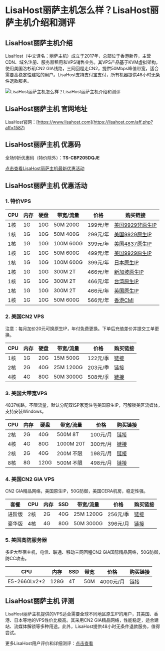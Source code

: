 # LisaHost丽萨主机怎么样？LisaHost丽萨主机介绍和测评

## LisaHost丽萨主机介绍
LisaHost（中文译名：丽萨主机）成立于2017年，总部位于香港新界，主营CDN、域名注册、服务器租用和VPS销售业务。其VPS产品基于KVM虚拟架构，使用美国洛杉矶CN2 GIA线路，三网回程走CN2，提供50Mbps峰值带宽，适合需要高稳定性建站的用户。LisaHost支持支付宝支付，所有机器提供48小时无条件退款服务。

![LisaHost丽萨主机怎么样？LisaHost丽萨主机介绍和测评](https://github.com/user-attachments/assets/22e1d474-976a-4b2e-a850-dca2b0034264)

## LisaHost丽萨主机 官网地址
LisaHost官网：[https://www.lisahost.com](https://lisahost.com/aff.php?aff=1587)

## LisaHost丽萨主机 优惠码
全场9折优惠码（特价除外）：**TS-CBP205DQJE**  

[点击查看LisaHost丽萨主机最新优惠活动](https://lisahost.com/aff.php?aff=1587)

## LisaHost丽萨主机 优惠活动

### 1. 特价VPS
| CPU | 内存 | 硬盘 | 带宽/流量 | 价格 | 购买链接 |
| --- | --- | --- | --- | --- | --- |
| 1核 | 1G | 10G | 50M 200G | 199元/年 | [美国9929非原生IP](https://lisahost.com/aff.php?aff=1587&pid=13) |
| 1核 | 1G | 10G | 50M 400G | 299元/年 | [美国9929原生IP](https://lisahost.com/aff.php?aff=1587&pid=66) |
| 1核 | 1G | 10G | 100M 600G | 399元/年 | [美国4837原生IP](https://lisahost.com/aff.php?aff=1587&pid=52) |
| 1核 | 1G | 10G | 50M 600G | 499元/年 | [美国9929原生IP](https://lisahost.com/aff.php?aff=1587&pid=61) |
| 1核 | 1G | 10G | 100M 600G | 399元/年 | [日本原生IP](https://lisahost.com/aff.php?aff=1587&pid=96) |
| 1核 | 1G | 10G | 300M 2T | 466元/年 | [新加坡原生IP](https://lisahost.com/aff.php?aff=1587&pid=75) |
| 1核 | 1G | 10G | 300M 2T | 466元/年 | [台湾原生IP](https://lisahost.com/aff.php?aff=1587&pid=82) |
| 1核 | 1G | 10G | 300M 2T | 466元/年 | [英国原生IP](https://lisahost.com/aff.php?aff=1587&pid=103) |
| 1核 | 1G | 10G | 50M 600G | 566元/年 | [香港CMI](https://lisahost.com/aff.php?aff=1587&pid=97) |

### 2. 美国CN2 VPS
注意：每月加价20元可换原生IP，年付免费更换。下单后充值差价并提交工单更换。

| CPU | 内存 | 硬盘 | 带宽/流量 | 价格 | 购买链接 |
| --- | --- | --- | --- | --- | --- |
| 1核 | 1G | 20G | 15M 500G | 122元/季 | [链接](https://lisahost.com/aff.php?aff=1587&pid=26) |
| 2核 | 2G | 40G | 25M 1200G | 203元/季 | [链接](https://lisahost.com/aff.php?aff=1587&pid=27) |
| 4核 | 4G | 80G | 50M 3000G | 508元/季 | [链接](https://lisahost.com/aff.php?aff=1587&pid=30) |

### 3. 美国大带宽VPS
4837线路，不限流量，默认分配双ISP家宽住宅美国原生IP，可解锁美区流媒体，支持安装Windows。

| CPU | 内存 | 硬盘 | 带宽/流量 | 价格 | 购买链接 |
| --- | --- | --- | --- | --- | --- |
| 2核 | 2G | 40G | 500M 8T | 100元/月 | [链接](https://lisahost.com/aff.php?aff=1587&pid=47) |
| 4核 | 4G | 80G | 1000M 20T | 300元/月 | [链接](https://lisahost.com/aff.php?aff=1587&pid=49) |
| 2核 | 2G | 40G | 200M 不限 | 198元/月 | [链接](https://lisahost.com/aff.php?aff=1587&pid=50) |
| 8核 | 8G | 120G | 500M 不限 | 498元/月 | [链接](https://lisahost.com/aff.php?aff=1587&pid=51) |

### 4. 美国CN2 GIA VPS
CN2 GIA精品网络，美国原生IP，50G防御，美国CERA机房，稳定性强。

| 套餐 | CPU | 内存 | SSD | 带宽/流量 | 价格 | 购买链接 |
| --- | --- | --- | --- | --- | --- | --- |
| 进阶版 | 2核 | 2G | 40G | 25M 1200G | 256元/季 | [链接](https://lisahost.com/aff.php?aff=1587&pid=34) |
| 豪华版 | 4核 | 4G | 80G | 50M 3000G | 396元/月 | [链接](https://lisahost.com/aff.php?aff=1587&pid=35) |

### 5. 美国高防服务器
多IP大型宿主机，电信、联通、移动三网回程CN2 GIA国际精品网络，50G防御，防CC攻击。

| CPU | 内存 | SSD | 带宽 | 价格 | 购买链接 |
| --- | --- | --- | --- | --- | --- |
| E5-2660Lv2*2 | 128G | 4T | 50M | 4000元/月 | [链接](https://lisahost.com/aff.php?aff=1587&pid=18) |

## LisaHost丽萨主机 评测
LisaHost丽萨主机提供的VPS适合需要全球不同地区原生IP的用户，其美国、香港、日本等地的VPS性价比极高。其采用CN2 GIA精品网络，性能稳定，适合建站、流媒体解锁等多种用途。此外，LisaHost提供48小时无条件退款服务，值得尝试。

更多LisaHost用户评价和详细测评：[点击查看](https://lisahost.com/aff.php?aff=1587)
